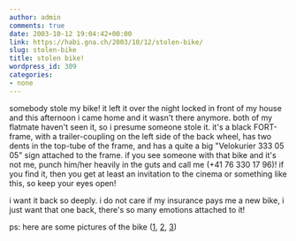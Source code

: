 ```yaml
---
author: admin
comments: true
date: 2003-10-12 19:04:42+00:00
link: https://habi.gna.ch/2003/10/12/stolen-bike/
slug: stolen-bike
title: stolen bike!
wordpress_id: 309
categories:
- none
---
```


somebody stole my bike!
it left it over the night locked in front of my house and this afternoon i came home and it wasn't there anymore. both of my flatmate haven't seen it, so i presume someone stole it. 
it's a black FORT-frame, with a trailer-coupling on the left side of the back wheel, has two dents in the top-tube of the frame, and has a quite a big "Velokurier 333 05 05" sign attached to the frame.
if you see someone with that bike and it's not me, punch him/her heavily in the guts and call me (+41 76 330 17 96)!
if you find it, then you get at least an invitation to the cinema or something like this, so keep your eyes open!

i want it back so deeply. i do not care if my insurance pays me a new bike, i just want that one back, there's so many emotions attached to it!

ps: here are some pictures of the bike ([1](https://habi.gna.ch/pics/SUICMC03_Renzo/Pages/8.html), [2](https://habi.gna.ch/pics/SUICMC03_Renzo/Pages/6.html), [3](https://habi.gna.ch/pics/SUICMC03_Renzo/Pages/17.html))
